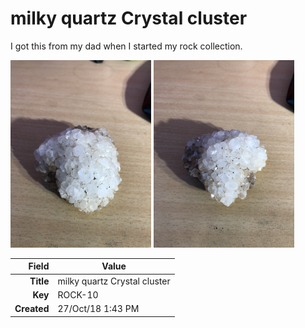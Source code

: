 # milky quartz Crystal cluster
I got this from my dad when I started my rock collection.
 


<img height="300px" src="10016.jpg"/>
<img height="300px" src="10017.jpg"/>

|       Field | Value                   |
|------------:|-------------------------|
|   **Title** | milky quartz Crystal cluster |
|     **Key** | ROCK-10 |
| **Created** | 27/Oct/18 1:43 PM |
        